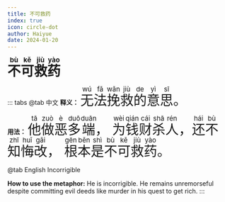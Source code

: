 ```yaml
---
title: 不可救药
index: true
icon: circle-dot
author: Haiyue
date: 2024-01-20
---
```

<script setup lang="js">
import PinYin from "@PinYin";
</script>

<PinYin/>

<span style="font-size:30px;font-weight:bold;"><ruby>不<rt>bù</rt></ruby><ruby>可<rt>kě</rt></ruby><ruby>救<rt>jiù</rt></ruby><ruby>药<rt>yào</rt></ruby></span>


::: tabs 
@tab 中文
**释义：** <span style="font-size:30px"><ruby>无<rt>wú</rt></ruby><ruby>法<rt>fǎ</rt></ruby><ruby>挽<rt>wǎn</rt></ruby><ruby>救<rt>jiù</rt></ruby><ruby>的<rt>de</rt></ruby><ruby>意<rt>yì</rt></ruby><ruby>思<rt>sī</rt></ruby>。</span>

**用法：** <span style="font-size:30px"><ruby>他<rt>tā</rt></ruby><ruby>做<rt>zuò</rt></ruby><ruby>恶<rt>è</rt></ruby><ruby>多<rt>duō</rt></ruby><ruby>端<rt>duān</rt></ruby>， <ruby>为<rt>wèi</rt></ruby><ruby>钱<rt>qián</rt></ruby><ruby>财<rt>cái</rt></ruby><ruby>杀<rt>shā</rt></ruby><ruby>人<rt>rén</rt></ruby>， <ruby>还<rt>hái</rt></ruby><ruby>不<rt>bù</rt></ruby><ruby>知<rt>zhī</rt></ruby><ruby>悔<rt>huǐ</rt></ruby><ruby>改<rt>gǎi</rt></ruby>， <ruby>根<rt>gēn</rt></ruby><ruby>本<rt>běn</rt></ruby><ruby>是<rt>shì</rt></ruby><ruby>不<rt>bù</rt></ruby><ruby>可<rt>kě</rt></ruby><ruby>救<rt>jiù</rt></ruby><ruby>药<rt>yào</rt></ruby>。</span>


@tab English
Incorrigible

**How to use the metaphor:** He is incorrigible. He remains unremorseful despite committing evil deeds like murder in his quest to get rich.
:::
